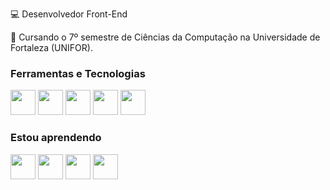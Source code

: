 💻 Desenvolvedor Front-End

📖 Cursando o 7º semestre de Ciências da Computação na Universidade de Fortaleza (UNIFOR).


### Ferramentas e Tecnologias

<img src="https://cdn.jsdelivr.net/gh/devicons/devicon/icons/html5/html5-original.svg" width="40" heigth="40"/>   <img src="https://cdn.jsdelivr.net/gh/devicons/devicon/icons/css3/css3-original.svg" width="40" heigth="40"/> <img src="https://cdn.jsdelivr.net/gh/devicons/devicon/icons/javascript/javascript-original.svg" width="40" heigth="40"/> <img src="https://cdn.jsdelivr.net/gh/devicons/devicon/icons/python/python-original.svg" width="40" heigth="40"/> <img src="https://cdn.jsdelivr.net/gh/devicons/devicon/icons/java/java-original.svg" width="40" heigth="40"/>

### Estou aprendendo

<img src="https://cdn.jsdelivr.net/gh/devicons/devicon/icons/react/react-original.svg" width="40" heigth="40"/>
<img src="https://cdn.jsdelivr.net/gh/devicons/devicon/icons/angularjs/angularjs-original.svg" width="40" heigth="40"/>
<img src="https://cdn.jsdelivr.net/gh/devicons/devicon/icons/jquery/jquery-original.svg" width="40" heigth="40"/>
<img src="https://cdn.jsdelivr.net/gh/devicons/devicon/icons/bootstrap/bootstrap-original.svg" width="40" heigth="40"/>

<!--
**VictorTmelo/VictorTmelo** is a ✨ _special_ ✨ repository because its `README.md` (this file) appears on your GitHub profile.

Here are some ideas to get you started:

- 🔭 I’m currently working on ...
- 🌱 I’m currently learning ...
- 👯 I’m looking to collaborate on ...
- 🤔 I’m looking for help with ...
- 💬 Ask me about ...
- 📫 How to reach me: ...
- 😄 Pronouns: ...
- ⚡ Fun fact: ...
-->

